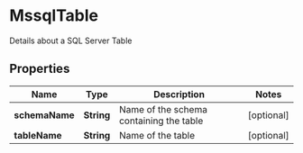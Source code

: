 

# MssqlTable

Details about a SQL Server Table
## Properties

Name | Type | Description | Notes
------------ | ------------- | ------------- | -------------
**schemaName** | **String** | Name of the schema containing the table |  [optional]
**tableName** | **String** | Name of the table |  [optional]



